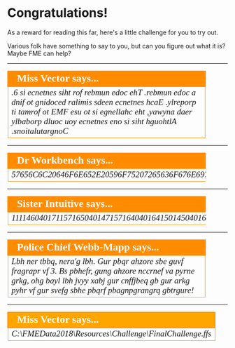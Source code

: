 # Congratulations! #

As a reward for reading this far, here's a little challenge for you to try out.

Various folk have something to say to you, but can you figure out what it is? Maybe FME can help?

---

<!--Person X Says Section-->

<table style="border-spacing: 0px; table-layout: fixed; width: 90%">
<tr>
<td style="vertical-align:middle;background-color:darkorange;border: 2px solid darkorange">
<i class="fa fa-quote-left fa-lg fa-pull-left fa-fw" style="color:white;padding-right: 12px;vertical-align:text-top"></i>
<span style="color:white;font-size:x-large;font-weight: bold;font-family:serif">Miss Vector says...</span>
</td>
</tr>

<tr>
<td style="border: 1px solid darkorange; word-wrap: break-word">
<span style="font-family:serif; font-style:italic; font-size:larger">
.6 si ecnetnes siht rof rebmun edoc ehT .rebmun edoc a dnif ot gnidoced ralimis sdeen ecnetnes hcaE .ylreporp ti tamrof ot EMF esu ot si egnellahc eht ,yawyna daer ylbaborp dluoc uoy ecnetnes eno si siht hguohtlA .snoitalutargnoC
</span>
</td>
</tr>
</table>

---

<!--Person X Says Section-->

<table style="border-spacing: 0px; table-layout: fixed; width: 90%">
<tr>
<td style="vertical-align:middle;background-color:darkorange;border: 2px solid darkorange">
<i class="fa fa-quote-left fa-lg fa-pull-left fa-fw" style="color:white;padding-right: 12px;vertical-align:text-top"></i>
<span style="color:white;font-size:x-large;font-weight: bold;font-family:serif">Dr Workbench says...</span>
</td>
</tr>

<tr>
<td style="border: 1px solid darkorange">
<span style="font-family:serif; font-style:italic; font-size:larger; word-wrap: break-word">
57656C6C20646F6E652E20596F75207265636F676E697A656420746869732061732068657820656E636F64656420746578742E204920686F706520796F75206465636F64656420697420776974682074686520546578744465636F646572207472616E73666F726D65722E20427920746865207761792C2074686520636F6465206E756D6265722066726F6D206D652069732039
</span>
</td>
</tr>
</table>

---

<!--Person X Says Section-->

<table style="border-spacing: 0px; table-layout: fixed; width: 90%">
<tr>
<td style="vertical-align:middle;background-color:darkorange;border: 2px solid darkorange">
<i class="fa fa-quote-left fa-lg fa-pull-left fa-fw" style="color:white;padding-right: 12px;vertical-align:text-top"></i>
<span style="color:white;font-size:x-large;font-weight: bold;font-family:serif">Sister Intuitive says...</span>
</td>
</tr>

<tr>
<td style="border: 1px solid darkorange">
<span style="font-family:serif; font-style:italic; font-size:larger; word-wrap: break-word">
111146040171157165040147157164040164150145040160162145166151157165163040163145156164145156143145040151164040163150157165154144040150141166145040142145145156040152165163164040141163040145141163171040164157040144145143157144145040164150151163040157143164141154040164145170164040162145160162145163145156164141164151157156040165163151156147040164150145040124145170164104145143157144145162040164162141156163146157162155145162056040124150151163040143157144145040156165155142145162040151163040061
</span>
</td>
</tr>
</table>

---

<!--Person X Says Section-->

<table style="border-spacing: 0px; table-layout: fixed; width: 90%">
<tr>
<td style="vertical-align:middle;background-color:darkorange;border: 2px solid darkorange">
<i class="fa fa-quote-left fa-lg fa-pull-left fa-fw" style="color:white;padding-right: 12px;vertical-align:text-top"></i>
<span style="color:white;font-size:x-large;font-weight: bold;font-family:serif">Police Chief Webb-Mapp says...</span>
</td>
</tr>

<tr>
<td style="border: 1px solid darkorange">
<span style="font-family:serif; font-style:italic; font-size:larger; word-wrap: break-word">
Lbh ner tbbq, nera'g lbh. Gur pbqr ahzore sbe guvf fragrapr vf 3. Bs pbhefr, gung ahzore nccrnef va pyrne grkg, ohg bayl lbh jvyy xabj gur cnffjbeq gb gur arkg pyhr vf gur svefg sbhe pbqrf pbagnpgrangrq gbtrgure!
</span>
</td>
</tr>
</table>

---

<!--Person X Says Section-->

<table style="border-spacing: 0px">
<tr>
<td style="vertical-align:middle;background-color:orange;border: 2px solid darkorange">
<i class="fa fa-quote-left fa-lg fa-pull-left fa-fw" style="color:white;padding-right: 12px;vertical-align:text-top"></i>
<span style="color:white;font-size:x-large;font-weight: bold;font-family:serif">Miss Vector says...</span>
</td>
</tr>

<tr>
<td style="border: 1px solid darkorange">
<span style="font-family:serif; font-style:italic; font-size:larger">
C:\FMEData2018\Resources\Challenge\FinalChallenge.ffs
</span>
</td>
</tr>
</table>